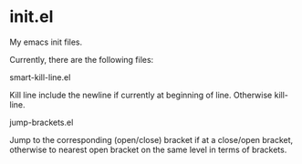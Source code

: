 init.el
=======

My emacs init files.


Currently, there are the following files:


smart-kill-line.el

Kill line include the newline if currently at beginning of line. Otherwise kill-line.

jump-brackets.el

Jump to the corresponding (open/close) bracket if at a close/open bracket,
   otherwise to nearest open bracket on the same level in terms of brackets.
